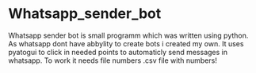 # Whatsapp_sender_bot
Whatsapp sender bot is small programm which was written using python.
As whatsapp dont have abbylity to create bots i created my own.
It uses pyatogui to click in needed points to automaticly send messages in whatsapp.
To work it needs file numbers .csv file with numbers!
